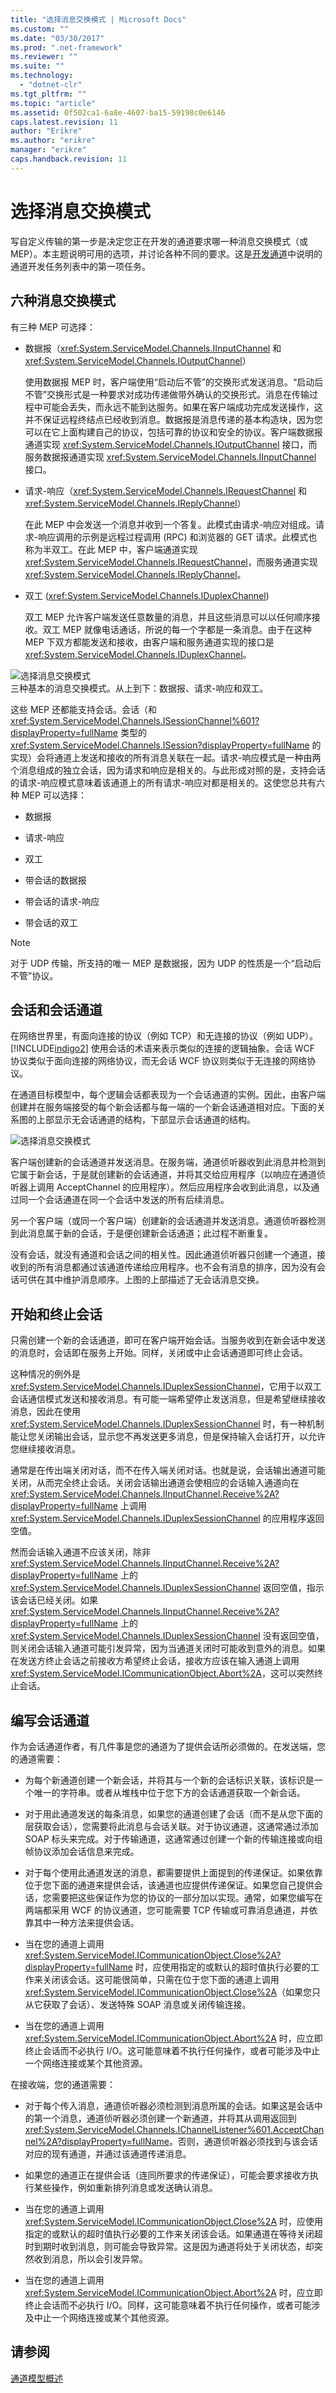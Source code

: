 ```yaml
---
title: "选择消息交换模式 | Microsoft Docs"
ms.custom: ""
ms.date: "03/30/2017"
ms.prod: ".net-framework"
ms.reviewer: ""
ms.suite: ""
ms.technology: 
  - "dotnet-clr"
ms.tgt_pltfrm: ""
ms.topic: "article"
ms.assetid: 0f502ca1-6a8e-4607-ba15-59198c0e6146
caps.latest.revision: 11
author: "Erikre"
ms.author: "erikre"
manager: "erikre"
caps.handback.revision: 11
---
```

# 选择消息交换模式
写自定义传输的第一步是决定您正在开发的通道要求哪一种消息交换模式（或 MEP）。本主题说明可用的选项，并讨论各种不同的要求。这是[开发通道](../../../../docs/framework/wcf/extending/developing-channels.md)中说明的通道开发任务列表中的第一项任务。  
  
## 六种消息交换模式  
 有三种 MEP 可选择：  
  
-   数据报（<xref:System.ServiceModel.Channels.IInputChannel> 和 <xref:System.ServiceModel.Channels.IOutputChannel>）  
  
     使用数据报 MEP 时，客户端使用“启动后不管”的交换形式发送消息。“启动后不管”交换形式是一种要求对成功传递做带外确认的交换形式。消息在传输过程中可能会丢失，而永远不能到达服务。如果在客户端成功完成发送操作，这并不保证远程终结点已经收到消息。数据报是消息传递的基本构造块，因为您可以在它上面构建自己的协议，包括可靠的协议和安全的协议。客户端数据报通道实现 <xref:System.ServiceModel.Channels.IOutputChannel> 接口，而服务数据报通道实现 <xref:System.ServiceModel.Channels.IInputChannel> 接口。  
  
-   请求\-响应（<xref:System.ServiceModel.Channels.IRequestChannel> 和 <xref:System.ServiceModel.Channels.IReplyChannel>）  
  
     在此 MEP 中会发送一个消息并收到一个答复。此模式由请求\-响应对组成。请求\-响应调用的示例是远程过程调用 \(RPC\) 和浏览器的 GET 请求。此模式也称为半双工。在此 MEP 中，客户端通道实现 <xref:System.ServiceModel.Channels.IRequestChannel>，而服务通道实现 <xref:System.ServiceModel.Channels.IReplyChannel>。  
  
-   双工 \(<xref:System.ServiceModel.Channels.IDuplexChannel>\)  
  
     双工 MEP 允许客户端发送任意数量的消息，并且这些消息可以以任何顺序接收。双工 MEP 就像电话通话，所说的每一个字都是一条消息。由于在这种 MEP 下双方都能发送和接收，由客户端和服务通道实现的接口是 <xref:System.ServiceModel.Channels.IDuplexChannel>。  
  
 ![选择消息交换模式](../../../../docs/framework/wcf/extending/media/wcfc-basicthreemepsc.gif "wcfc\_BasicThreeMEPsc")  
三种基本的消息交换模式。从上到下：数据报、请求\-响应和双工。  
  
 这些 MEP 还都能支持会话。会话（和<xref:System.ServiceModel.Channels.ISessionChannel%601?displayProperty=fullName> 类型的 <xref:System.ServiceModel.Channels.ISession?displayProperty=fullName> 的实现）会将通道上发送和接收的所有消息关联在一起。请求\-响应模式是一种由两个消息组成的独立会话，因为请求和响应是相关的。与此形成对照的是，支持会话的请求\-响应模式意味着该通道上的所有请求\-响应对都是相关的。这使您总共有六种 MEP 可以选择：  
  
-   数据报  
  
-   请求\-响应  
  
-   双工  
  
-   带会话的数据报  
  
-   带会话的请求\-响应  
  
-   带会话的双工  
  
> [!NOTE]
>  对于 UDP 传输，所支持的唯一 MEP 是数据报，因为 UDP 的性质是一个“启动后不管”协议。  
  
## 会话和会话通道  
 在网络世界里，有面向连接的协议（例如 TCP）和无连接的协议（例如 UDP）。[!INCLUDE[indigo2](../../../../includes/indigo2-md.md)] 使用会话的术语来表示类似的连接的逻辑抽象。会话 WCF 协议类似于面向连接的网络协议，而无会话 WCF 协议则类似于无连接的网络协议。  
  
 在通道目标模型中，每个逻辑会话都表现为一个会话通道的实例。因此，由客户端创建并在服务端接受的每个新会话都与每一端的一个新会话通道相对应。下面的关系图的上部显示无会话通道的结构，下部显示会话通道的结构。  
  
 ![选择消息交换模式](../../../../docs/framework/wcf/extending/media/wcfc-sessionandsessionlesschannelsc.gif "wcfc\_SessionAndSessionlessChannelsc")  
  
 客户端创建新的会话通道并发送消息。在服务端，通道侦听器收到此消息并检测到它属于新会话，于是就创建新的会话通道，并将其交给应用程序（以响应在通道侦听器上调用 AcceptChannel 的应用程序）。然后应用程序会收到此消息，以及通过同一个会话通道在同一个会话中发送的所有后续消息。  
  
 另一个客户端（或同一个客户端）创建新的会话通道并发送消息。通道侦听器检测到此消息属于新的会话，于是便创建新会话通道；此过程不断重复。  
  
 没有会话，就没有通道和会话之间的相关性。因此通道侦听器只创建一个通道，接收到的所有消息都通过该通道传递给应用程序。也不会有消息的排序，因为没有会话可供在其中维护消息顺序。上图的上部描述了无会话消息交换。  
  
## 开始和终止会话  
 只需创建一个新的会话通道，即可在客户端开始会话。当服务收到在新会话中发送的消息时，会话即在服务上开始。同样，关闭或中止会话通道即可终止会话。  
  
 这种情况的例外是 <xref:System.ServiceModel.Channels.IDuplexSessionChannel>，它用于以双工会话通信模式发送和接收消息。有可能一端希望停止发送消息，但是希望继续接收消息，因此在使用 <xref:System.ServiceModel.Channels.IDuplexSessionChannel> 时，有一种机制能让您关闭输出会话，显示您不再发送更多消息，但是保持输入会话打开，以允许您继续接收消息。  
  
 通常是在传出端关闭对话，而不在传入端关闭对话。也就是说，会话输出通道可能关闭，从而完全终止会话。关闭会话输出通道会使相应的会话输入通道向在 <xref:System.ServiceModel.Channels.IInputChannel.Receive%2A?displayProperty=fullName> 上调用 <xref:System.ServiceModel.Channels.IDuplexSessionChannel> 的应用程序返回空值。  
  
 然而会话输入通道不应该关闭，除非 <xref:System.ServiceModel.Channels.IInputChannel.Receive%2A?displayProperty=fullName> 上的 <xref:System.ServiceModel.Channels.IDuplexSessionChannel> 返回空值，指示该会话已经关闭。如果 <xref:System.ServiceModel.Channels.IInputChannel.Receive%2A?displayProperty=fullName> 上的 <xref:System.ServiceModel.Channels.IDuplexSessionChannel> 没有返回空值，则关闭会话输入通道可能引发异常，因为当通道关闭时可能收到意外的消息。如果在发送方终止会话之前接收方希望终止会话，接收方应该在输入通道上调用 <xref:System.ServiceModel.ICommunicationObject.Abort%2A>，这可以突然终止会话。  
  
## 编写会话通道  
 作为会话通道作者，有几件事是您的通道为了提供会话所必须做的。在发送端，您的通道需要：  
  
-   为每个新通道创建一个新会话，并将其与一个新的会话标识关联，该标识是一个唯一的字符串。或者从堆栈中位于您下方的会话通道获取一个新会话。  
  
-   对于用此通道发送的每条消息，如果您的通道创建了会话（而不是从您下面的层获取会话），您需要将此消息与会话关联。对于协议通道，这通常通过添加 SOAP 标头来完成。对于传输通道，这通常通过创建一个新的传输连接或向组帧协议添加会话信息来完成。  
  
-   对于每个使用此通道发送的消息，都需要提供上面提到的传递保证。如果依靠位于您下面的通道来提供会话，该通道也应提供传递保证。如果您自己提供会话，您需要把这些保证作为您的协议的一部分加以实现。通常，如果您编写在两端都采用 WCF 的协议通道，您可能需要 TCP 传输或可靠消息通道，并依靠其中一种方法来提供会话。  
  
-   当在您的通道上调用 <xref:System.ServiceModel.ICommunicationObject.Close%2A?displayProperty=fullName> 时，应使用指定的或默认的超时值执行必要的工作来关闭该会话。这可能很简单，只需在位于您下面的通道上调用 <xref:System.ServiceModel.ICommunicationObject.Close%2A>（如果您只从它获取了会话）、发送特殊 SOAP 消息或关闭传输连接。  
  
-   当在您的通道上调用 <xref:System.ServiceModel.ICommunicationObject.Abort%2A> 时，应立即终止会话而不必执行 I\/O。这可能意味着不执行任何操作，或者可能涉及中止一个网络连接或某个其他资源。  
  
 在接收端，您的通道需要：  
  
-   对于每个传入消息，通道侦听器必须检测到消息所属的会话。如果这是会话中的第一个消息，通道侦听器必须创建一个新通道，并将其从调用返回到 <xref:System.ServiceModel.Channels.IChannelListener%601.AcceptChannel%2A?displayProperty=fullName>。否则，通道侦听器必须找到与该会话对应的现有通道，并通过该通道传递消息。  
  
-   如果您的通道正在提供会话（连同所要求的传递保证），可能会要求接收方执行某些操作，例如重新排列消息或发送确认消息。  
  
-   当在您的通道上调用 <xref:System.ServiceModel.ICommunicationObject.Close%2A> 时，应使用指定的或默认的超时值执行必要的工作来关闭该会话。如果通道在等待关闭超时到期时收到消息，则可能会导致异常。这是因为通道将处于关闭状态，却突然收到消息，所以会引发异常。  
  
-   当在您的通道上调用 <xref:System.ServiceModel.ICommunicationObject.Abort%2A> 时，应立即终止会话而不必执行 I\/O。同样，这可能意味着不执行任何操作，或者可能涉及中止一个网络连接或某个其他资源。  
  
## 请参阅  
 [通道模型概述](../../../../docs/framework/wcf/extending/channel-model-overview.md)